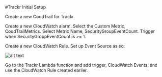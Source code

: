 #Trackr Initial Setup

Create a new CoudTrail for Trackr.

Create a new CloudWatch alarm. Select the Custom Metric, CoudTrailMetrics. Select Metric Name, SecurityGroupEventCount. Trigger when SecurityGroupEventCount is >= 1.

Create a new CloudWatch Rule. Set up Event Source as so:

![alt text](https://github.com/Optum/ChaoSlingr/blob/trackr_documentation/docs/trackr-rule.png)

Go to the Trackr Lambda function and add trigger, CloudWatch Events, and use the CloudWatch Rule created earlier.
